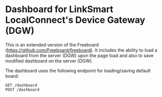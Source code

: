Dashboard for LinkSmart LocalConnect's Device Gateway (DGW)
==========

This is an extended version of the Freeboard (https://github.com/Freeboard/freeboard). It includes the ability to load a dashboard from the server (DGW) upon the page load and also to save modified dashboard on the server (DGW).

The dashboard uses the following endpoint for loading/saving default board:

```
GET /dashboard
POST /dashboard
```
